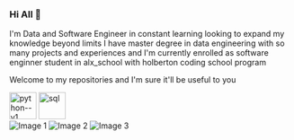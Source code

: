 ### Hi All 👋




I'm Data and Software Engineer in constant learning looking to expand my knowledge beyond limits I have master degree in data engineering with so many projects and experiences and  I'm currently enrolled as software enginner student in alx_school with holberton coding school program

Welcome to my repositories and I'm sure it'll be useful to you


<img width="48" height="48" src="https://img.icons8.com/color/48/python--v1.png" alt="python--v1"/>

<img width="48" height="48" src="https://www.svgrepo.com/show/261919/database.svg" alt="sql"/>

<div class="gallery">
  <img src="https://img.icons8.com/color/48/python--v1.png" alt="Image 1">
  <img src="https://www.svgrepo.com/show/261919/database.svg" alt="Image 2">
  <img src="image3.png" alt="Image 3">
</div>
